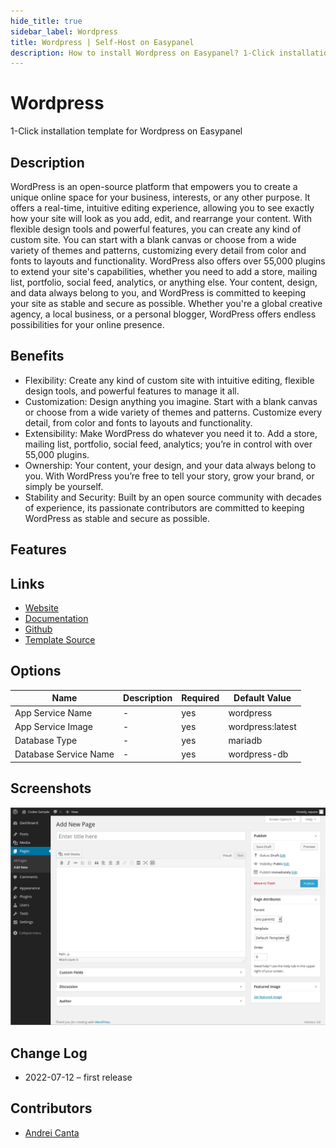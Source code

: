 ```yaml
---
hide_title: true
sidebar_label: Wordpress
title: Wordpress | Self-Host on Easypanel
description: How to install Wordpress on Easypanel? 1-Click installation template for Wordpress on Easypanel
---
```


<!-- generated -->

# Wordpress

1-Click installation template for Wordpress on Easypanel

## Description

WordPress is an open-source platform that empowers you to create a unique online space for your business, interests, or any other purpose. It offers a real-time, intuitive editing experience, allowing you to see exactly how your site will look as you add, edit, and rearrange your content. With flexible design tools and powerful features, you can create any kind of custom site. You can start with a blank canvas or choose from a wide variety of themes and patterns, customizing every detail from color and fonts to layouts and functionality. WordPress also offers over 55,000 plugins to extend your site&#39;s capabilities, whether you need to add a store, mailing list, portfolio, social feed, analytics, or anything else. Your content, design, and data always belong to you, and WordPress is committed to keeping your site as stable and secure as possible. Whether you&#39;re a global creative agency, a local business, or a personal blogger, WordPress offers endless possibilities for your online presence.

## Benefits

- Flexibility: Create any kind of custom site with intuitive editing, flexible design tools, and powerful features to manage it all.
- Customization: Design anything you imagine. Start with a blank canvas or choose from a wide variety of themes and patterns. Customize every detail, from color and fonts to layouts and functionality.
- Extensibility: Make WordPress do whatever you need it to. Add a store, mailing list, portfolio, social feed, analytics; you’re in control with over 55,000 plugins.
- Ownership: Your content, your design, and your data always belong to you. With WordPress you’re free to tell your story, grow your brand, or simply be yourself.
- Stability and Security: Built by an open source community with decades of experience, its passionate contributors are committed to keeping WordPress as stable and secure as possible.

## Features


## Links

- [Website](https://wordpress.org/)
- [Documentation](https://learn.wordpress.org)
- [Github](https://github.com/WordPress/WordPress)
- [Template Source](https://github.com/easypanel-io/templates/tree/main/templates/wordpress)

## Options

Name | Description | Required | Default Value
-|-|-|-
App Service Name | - | yes | wordpress
App Service Image | - | yes | wordpress:latest
Database Type | - | yes | mariadb
Database Service Name | - | yes | wordpress-db

## Screenshots

![Wordpress Screenshot](./assets/screenshot.png)

## Change Log

- 2022-07-12 – first release

## Contributors

- [Andrei Canta](https://github.com/deiucanta)
